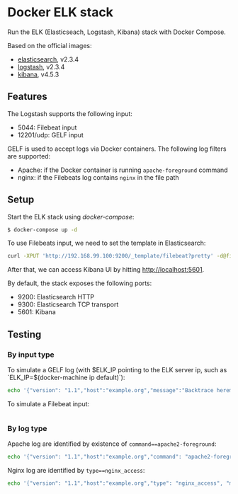 # Docker ELK stack

Run the ELK (Elasticseach, Logstash, Kibana) stack with Docker Compose.

Based on the official images:

* [elasticsearch](https://registry.hub.docker.com/_/elasticsearch/), v2.3.4
* [logstash](https://registry.hub.docker.com/_/logstash/), v2.3.4
* [kibana](https://registry.hub.docker.com/_/kibana/), v4.5.3

## Features

The Logstash supports the following input:

* 5044: Filebeat input
* 12201/udp: GELF input

GELF is used to accept logs via Docker containers. The following log filters are supported:

* Apache: if the Docker container is running `apache-foreground` command
* nginx: if the Filebeats log contains `nginx` in the file path


## Setup

Start the ELK stack using *docker-compose*:

```bash
$ docker-compose up -d
```

To use Filebeats input, we need to set the template in Elasticsearch:

```bash
curl -XPUT 'http://192.168.99.100:9200/_template/filebeat?pretty' -d@filebeat/index-template.json
```

After that, we can access Kibana UI by hitting [http://localhost:5601](http://localhost:5601).

By default, the stack exposes the following ports:
* 9200: Elasticsearch HTTP
* 9300: Elasticsearch TCP transport
* 5601: Kibana

## Testing

### By input type

To simulate a GELF log (with $ELK_IP pointing to the ELK server ip, such as `ELK_IP=$(docker-machine ip default)`):

```bash
echo '{"version": "1.1","host":"example.org","message":"Backtrace heremore stuff"}' | tee /dev/tty | gzip --stdout | nc -u -w 1 $ELK_IP 12201
```

To simulate a Filebeat input:

```bash
```

### By log type

Apache log are identified by existence of `command==apache2-foreground`:


```bash
echo '{"version": "1.1","host":"example.org","command": "apache2-foreground", "message":"173.245.62.180 - - [22/Jul/2016:13:55:29 +0000] \"GET /ELK HTTP/1.1\" 200 5899 \"https://wiki.initiumlab.com/w/index.php?title=ELK&action=edit\" \"Mozilla/5.0 (Macintosh; Intel Mac OS X 10_11_6) AppleWebKit/537.36 (KHTML, like Gecko) Chrome/51.0.2704.103 Safari/537.36\""}' | tee /dev/tty | gzip --stdout | nc -u -w 1 $ELK_IP 12201
```

Nginx log are identified by `type==nginx_access`:

```bash
echo '{"version": "1.1","host":"example.org","type": "nginx_access", "message":"192.241.205.129 - - [19/Jul/2016:23:59:56 +0800] \"GET /article/20160719-dailynews-germany-train-axe/ HTTP/1.1\" 200 13840 \"-\" \"Mozilla/5.0 (Linux; Android 5.1; 8681-A01 Build/LMY47D) AppleWebKit/537.36 (KHTML, like Gecko) Version/4.0 Chrome/39.0.0.0 Mobile Safari/537.36\""}' | tee /dev/tty | gzip --stdout | nc -u -w 1 $ELK_IP 12201
```

